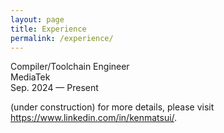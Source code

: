 ```yaml
---
layout: page
title: Experience
permalink: /experience/
---
```


Compiler/Toolchain Engineer<br>
MediaTek<br>
Sep. 2024 — Present

(under construction) for more details, please visit <https://www.linkedin.com/in/kenmatsui/>.
